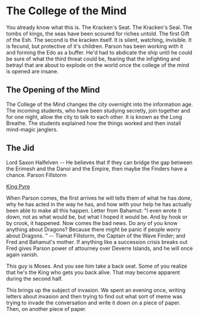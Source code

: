 # The College of the Mind

You already know what this is. The Kracken's Seat. The Kracken's Seal. The tombs of kings, the seas have been scoured for riches untold. The first Gift of the Esh. The second is the kracken itself. It is silent, watching, invisible. It is fecund, but protective of it's children. Parson has been working with it and forming the Edo as a buffer. He'd had to abdicate the ship until he could be sure of what the third threat could be, fearing that the infighting and betrayl that are about to explode on the world once the college of the mind is opened are insane.

## The Opening of the Mind

The College of the Mind changes the city overnight into the information age. The incoming students, who have been studying secretly, join together and for one night, allow the city to talk to each other. It is known as the Long Breathe. The students explained how the things worked and then install mind-magic janglers.

## The Jid

Lord Saxon Halfelven -- He believes that if they can bridge the gap between the Erimesh and the Danoi and the Empire, then maybe the Finders have a chance.
Parson Fillstorm

[King Pyre](/p/pyre)

When Parson comes, the first arrives he will tells them of what he has done, why he has acted in the way he has, and how with your help he has actually been able to make all this happen. Letter from Bahamut: "I even wrote it down, not as what would be, but what I hoped it would be. And by hook or by crook, it happened. Now comes the bad news. Do any of you know anything about Dragons? Because there might be panic if people worry about Dragons. " -- Tiamat Fillstorm, the Captain of the Wave Finder; and Fred and Bahamut's mother. If anything like a succession crisis breaks out Fred gives Parson power of attourney over Deverre Islands, and he will once again vanish.

This guy is Moses. And you see him take a back seat. Some of you realize that he's the King who gets you back alive. That may become apparent during the second half.

This brings up the subject of invasion. We spent an evening once, writing letters about invasion and then trying to find out what sort of meme was trying to invade the conversation and write it down on a piece of paper. Then, on another piece of paper. 